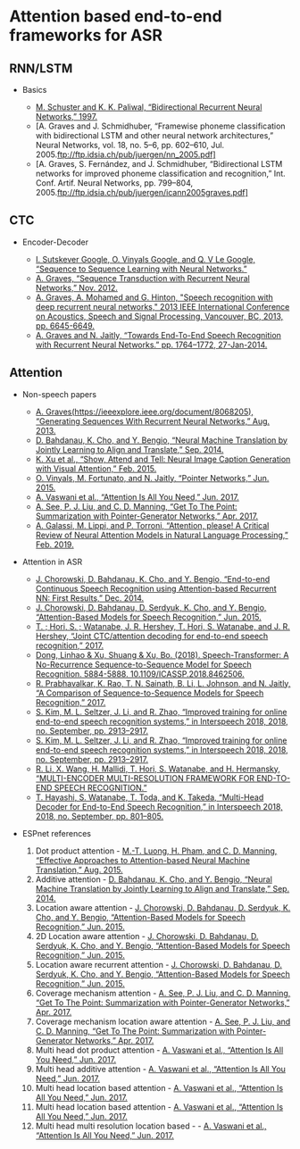 # Attention based end-to-end frameworks for ASR


## RNN/LSTM
* Basics

    * [M. Schuster and K. K. Paliwal, “Bidirectional Recurrent Neural Networks,” 1997.](https://pdfs.semanticscholar.org/4b80/89bc9b49f84de43acc2eb8900035f7d492b2.pdf)
    * [A. Graves and J. Schmidhuber, “Framewise phoneme classification with bidirectional LSTM and other neural network architectures,” Neural Networks, vol. 18, no. 5–6, pp. 602–610, Jul. 2005.ftp://ftp.idsia.ch/pub/juergen/nn_2005.pdf]
    * [A. Graves, S. Fernández, and J. Schmidhuber, “Bidirectional LSTM networks for improved phoneme classification and recognition,” Int. Conf. Artif. Neural Networks, pp. 799–804, 2005.ftp://ftp.idsia.ch/pub/juergen/icann2005graves.pdf]


## CTC

* Encoder-Decoder

    * [I. Sutskever Google, O. Vinyals Google, and Q. V Le Google, “Sequence to Sequence Learning with Neural Networks.”](https://papers.nips.cc/paper/5346-sequence-to-sequence-learning-with-neural-networks)
    * [A. Graves, “Sequence Transduction with Recurrent Neural Networks,” Nov. 2012.](https://arxiv.org/abs/1211.3711)
    * [A. Graves, A. Mohamed and G. Hinton, "Speech recognition with deep recurrent neural networks," 2013 IEEE International Conference on Acoustics, Speech and Signal Processing, Vancouver, BC, 2013, pp. 6645-6649.](https://ieeexplore.ieee.org/abstract/document/6638947)
    * [A. Graves and N. Jaitly, “Towards End-To-End Speech Recognition with Recurrent Neural Networks.” pp. 1764–1772, 27-Jan-2014.](http://proceedings.mlr.press/v32/graves14.pdf)




## Attention

* Non-speech papers

    * [A. Graves(https://ieeexplore.ieee.org/document/8068205), “Generating Sequences With Recurrent Neural Networks,” Aug. 2013.](https://arxiv.org/abs/1308.0850)
    * [D. Bahdanau, K. Cho, and Y. Bengio, “Neural Machine Translation by Jointly Learning to Align and Translate,” Sep. 2014.](https://arxiv.org/abs/1409.0473)
    * [K. Xu et al., “Show, Attend and Tell: Neural Image Caption Generation with Visual Attention,” Feb. 2015.](https://arxiv.org/abs/1502.03044)
    * [O. Vinyals, M. Fortunato, and N. Jaitly, “Pointer Networks,” Jun. 2015.](https://arxiv.org/abs/1506.03134)
    * [A. Vaswani et al., “Attention Is All You Need,” Jun. 2017.](https://arxiv.org/abs/1706.03762)
    * [A. See, P. J. Liu, and C. D. Manning, “Get To The Point: Summarization with Pointer-Generator Networks,” Apr. 2017.](https://arxiv.org/abs/1704.04368)
    * [A. Galassi, M. Lippi, and P. Torroni, “Attention, please! A Critical Review of Neural Attention Models in Natural Language Processing,” Feb. 2019.](https://arxiv.org/abs/1902.02181)


* Attention in ASR
    * [J. Chorowski, D. Bahdanau, K. Cho, and Y. Bengio, “End-to-end Continuous Speech Recognition using Attention-based Recurrent NN: First Results,” Dec. 2014.](https://arxiv.org/abs/1412.1602)
    * [J. Chorowski, D. Bahdanau, D. Serdyuk, K. Cho, and Y. Bengio, “Attention-Based Models for Speech Recognition,” Jun. 2015.](https://arxiv.org/abs/1506.07503)
    * [T. ; Hori, S. ; Watanabe, J. R. Hershey, T. Hori, S. Watanabe, and J. R. Hershey, “Joint CTC/attention decoding for end-to-end speech recognition,” 2017.](https://ieeexplore.ieee.org/document/8068205)
    * [Dong, Linhao & Xu, Shuang & Xu, Bo. (2018). Speech-Transformer: A No-Recurrence Sequence-to-Sequence Model for Speech Recognition. 5884-5888. 10.1109/ICASSP.2018.8462506. ](https://www.researchgate.net/publication/327805330_Speech-Transformer_A_No-Recurrence_Sequence-to-Sequence_Model_for_Speech_Recognition)
    * [R. Prabhavalkar, K. Rao, T. N. Sainath, B. Li, L. Johnson, and N. Jaitly, “A Comparison of Sequence-to-Sequence Models for Speech Recognition,” 2017.](https://ai.google/research/pubs/pub46169)
    * [S. Kim, M. L. Seltzer, J. Li, and R. Zhao, “Improved training for online end-to-end speech recognition systems,” in Interspeech 2018, 2018, no. September, pp. 2913–2917.](https://arxiv.org/pdf/1805.03294.pdf)
    * [S. Kim, M. L. Seltzer, J. Li, and R. Zhao, “Improved training for online end-to-end speech recognition systems,” in Interspeech 2018, 2018, no. September, pp. 2913–2917.](https://arxiv.org/abs/1805.03294)
    * [R. Li, X. Wang, H. Mallidi, T. Hori, S. Watanabe, and H. Hermansky, “MULTI-ENCODER MULTI-RESOLUTION FRAMEWORK FOR END-TO-END SPEECH RECOGNITION.”](https://arxiv.org/abs/1811.04897)
    * [T. Hayashi, S. Watanabe, T. Toda, and K. Takeda, “Multi-Head Decoder for End-to-End Speech Recognition,” in Interspeech 2018, 2018, no. September, pp. 801–805.](https://arxiv.org/abs/1804.08050)

* ESPnet references
    1. Dot product attention - [M.-T. Luong, H. Pham, and C. D. Manning, “Effective Approaches to Attention-based Neural Machine Translation,” Aug. 2015.](https://arxiv.org/abs/1508.04025)
    2. Additive attention  - [D. Bahdanau, K. Cho, and Y. Bengio, “Neural Machine Translation by Jointly Learning to Align and Translate,” Sep. 2014.](https://arxiv.org/abs/1409.0473)
    3. Location aware attention - [J. Chorowski, D. Bahdanau, D. Serdyuk, K. Cho, and Y. Bengio, “Attention-Based Models for Speech Recognition,” Jun. 2015.](https://arxiv.org/abs/1506.07503)
    4. 2D Location aware attention - [J. Chorowski, D. Bahdanau, D. Serdyuk, K. Cho, and Y. Bengio, “Attention-Based Models for Speech Recognition,” Jun. 2015.](https://arxiv.org/abs/1506.07503)
    5. Location aware recurrent attention - [J. Chorowski, D. Bahdanau, D. Serdyuk, K. Cho, and Y. Bengio, “Attention-Based Models for Speech Recognition,” Jun. 2015.](https://arxiv.org/abs/1506.07503)
    6. Coverage mechanism attention - [A. See, P. J. Liu, and C. D. Manning, “Get To The Point: Summarization with Pointer-Generator Networks,” Apr. 2017.](https://arxiv.org/abs/1704.04368)
    7. Coverage mechanism location aware attention - [A. See, P. J. Liu, and C. D. Manning, “Get To The Point: Summarization with Pointer-Generator Networks,” Apr. 2017.](https://arxiv.org/abs/1704.04368)
    8. Multi head dot product attention - [A. Vaswani et al., “Attention Is All You Need,” Jun. 2017.](https://arxiv.org/abs/1706.03762)
    9. Multi head additive attention - [A. Vaswani et al., “Attention Is All You Need,” Jun. 2017.](https://arxiv.org/abs/1706.03762)
    10. Multi head location based attention - [A. Vaswani et al., “Attention Is All You Need,” Jun. 2017.](https://arxiv.org/abs/1706.03762)
    11. Multi head location based attention - [A. Vaswani et al., “Attention Is All You Need,” Jun. 2017.](https://arxiv.org/abs/1706.03762)
    12. Multi head multi resolution location based - - [A. Vaswani et al., “Attention Is All You Need,” Jun. 2017.](https://arxiv.org/abs/1706.03762)